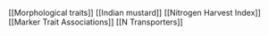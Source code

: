[[Morphological traits]]
[[Indian mustard]]
[[Nitrogen Harvest Index]]
[[Marker Trait Associations]]
[[N Transporters]]
